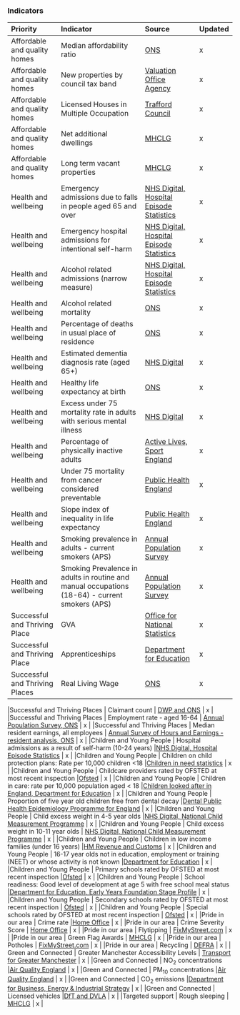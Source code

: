 

### Indicators

|Priority |Indicator |Source | Updated | 
|:--- |:---- |:---- |:---- |
|Affordable and quality homes | Median affordability ratio | [ONS](https://www.ons.gov.uk/peoplepopulationandcommunity/housing/datasets/ratioofhousepricetoworkplacebasedearningslowerquartileandmedian) | x |
|Affordable and quality homes | New properties by council tax band | [Valuation Office Agency](https://www.gov.uk/government/statistics/council-tax-stock-of-properties-2018) | x  |
|Affordable and quality homes | Licensed Houses in Multiple Occupation | [Trafford Council](https://www.trafford.gov.uk/residents/housing/Houses-in-Multiple-Occupation-HMO/HMO-Licensing-Register.aspx) | x  | 
|Affordable and quality homes | Net additional dwellings | [MHCLG](https://www.gov.uk/government/statistical-data-sets/live-tables-on-net-supply-of-housing) | x  |
|Affordable and quality homes | Long term vacant properties |[MHCLG](https://www.gov.uk/government/statistical-data-sets/live-tables-on-dwelling-stock-including-vacants) | x  |
|Health and wellbeing | Emergency admissions due to falls in people aged 65 and over | [NHS Digital, Hospital Episode Statistics](https://digital.nhs.uk/data-and-information/data-tools-and-services/data-services/hospital-episode-statistics) | x  | 
|Health and wellbeing | Emergency hospital admissions for intentional self-harm | [NHS Digital, Hospital Episode Statistics](https://digital.nhs.uk/data-and-information/data-tools-and-services/data-services/hospital-episode-statistics) | x  | 
|Health and wellbeing | Alcohol related admissions (narrow measure) | [NHS Digital, Hospital Episode Statistics](https://digital.nhs.uk/data-and-information/data-tools-and-services/data-services/hospital-episode-statistics) | x  | 
|Health and wellbeing | Alcohol related mortality | [ONS](https://www.ons.gov.uk/peoplepopulationandcommunity/birthsdeathsandmarriages/deaths) | x  | 
|Health and wellbeing | Percentage of deaths in usual place of residence |[ONS](https://www.ons.gov.uk/peoplepopulationandcommunity/birthsdeathsandmarriages/deaths) | x  | 
|Health and wellbeing | Estimated dementia diagnosis rate (aged 65+) |[NHS Digital](https://files.digital.nhs.uk/EE/21D712/dem-diag-sum-Feb-2019.xlsx) | x  | 
|Health and wellbeing | Healthy life expectancy at birth |[ONS](https://www.ons.gov.uk/peoplepopulationandcommunity/healthandsocialcare/healthandlifeexpectancies/bulletins/healthstatelifeexpectanciesuk/2015to2017) | x  | 
|Health and wellbeing | Excess under 75 mortality rate in adults with serious mental illness |[NHS Digital](https://digital.nhs.uk/data-and-information/publications/clinical-indicators/nhs-outcomes-framework/current/domain-1-preventing-people-from-dying-prematurely-nof/1-5-i-excess-under-75-mortality-rate-in-adults-with-serious-mental-illness-formerly-indicator-1-5) | x  | 
|Health and wellbeing | Percentage of physically inactive adults | [Active Lives, Sport England](https://www.sportengland.org/research/active-lives-survey/) | x  | 
|Health and wellbeing | Under 75 mortality from cancer considered preventable | [Public Health England](https://www.gov.uk/government/organisations/public-health-england) | x  | 
|Health and wellbeing | Slope index of inequality in life expectancy |[Public Health England](https://www.gov.uk/government/organisations/public-health-england) | x  | 
|Health and wellbeing | Smoking prevalence in adults - current smokers (APS) | [Annual Population Survey](https://www.ons.gov.uk/employmentandlabourmarket/peopleinwork/employmentandemployeetypes/methodologies/annualpopulationsurveyapsqmi) | x  | 
|Health and wellbeing | Smoking Prevalence in adults in routine and manual occupations (18-64) - current smokers (APS) | [Annual Population Survey](https://www.ons.gov.uk/employmentandlabourmarket/peopleinwork/employmentandemployeetypes/methodologies/annualpopulationsurveyapsqmi) | x  | 
| Successful and Thriving Place | GVA | [Office for National Statistics](https://www.ons.gov.uk/economy/grossvalueaddedgva/datasets/regionalgrossvalueaddedbalancedbylocalauthorityintheuk) | x |
| Successful and Thriving Place | Apprenticeships | [Department for Education](https://www.gov.uk/government/statistical-data-sets/fe-data-library-apprenticeships) | x |
|Successful and Thriving Places | Real Living Wage | [ONS](https://www.ons.gov.uk/employmentandlabourmarket/peopleinwork/earningsandworkinghours/adhocs/009211annualsurveyofhoursandearningsasheestimatesofthenumberandproportionofemployeejobswithhourlypaybelowthelivingwagebyworkgeographylocalauthorityandparliamentaryconstituencyukapril2017andapril2018) | x |

|Successful and Thriving Places | Claimant count | [DWP and ONS](https://www.gov.uk/government/statistics/alternative-claimant-count-statistics-great-britain-january-2013-to-february-2019) | x |
|Successful and Thriving Places | Employment rate - aged 16-64 | [Annual Population Survey, ONS](https://www.nomisweb.co.uk/query/construct/summary.asp?mode=construct&version=0&dataset=17) | x  | 
|Successful and Thriving Places | Median resident earnings, all employees | [Annual Survey of Hours and Earnings - resident analysis, ONS](https://www.nomisweb.co.uk/query/construct/summary.asp?mode=construct&version=0&dataset=30) | x |
|Children and Young People | Hospital admissions as a result of self-harm (10-24 years) |[NHS Digital, Hospital Episode Statistics](https://digital.nhs.uk/data-and-information/data-tools-and-services/data-services/hospital-episode-statistics) | x  | 
|Children and Young People | Children on child protection plans: Rate per 10,000 children <18 |[Children in need statistics](https://www.gov.uk/government/collections/statistics-children-in-need) | x  | 
|Children and Young People | Childcare providers rated by OFSTED at most recent inspection |[Ofsted](https://www.gov.uk/government/statistics/childcare-providers-and-inspections-as-at-31-december-2018) | x  | 
|Children and Young People | Children in care: rate per 10,000 population aged < 18 |[Children looked after in England, Department for Education](https://www.gov.uk/government/collections/statistics-looked-after-children) | x  | 
|Children and Young People | Proportion of five year old children free from dental decay |[Dental Public Health Epidemiology Programme for England](http://www.nwph.net/dentalhealth/) | x  | 
|Children and Young People | Child excess weight in 4-5 year olds |[NHS Digital, National Child Measurement Programme](https://digital.nhs.uk/services/national-child-measurement-programme/) | x  | 
|Children and Young People | Child excess weight in 10-11 year olds | [NHS Digital, National Child Measurement Programme](https://digital.nhs.uk/services/national-child-measurement-programme/) | x  | 
|Children and Young People | Children in low income families (under 16 years) |[HM Revenue and Customs](https://www.gov.uk/government/statistics/personal-tax-credits-children-in-low-income-families-local-measure-2016-snapshot-as-at-31-august-2016) | x  | 
|Children and Young People | 16-17 year olds not in education, employment or training (NEET) or whose activity is not known  |[Department for Education](https://www.gov.uk/government/publications/neet-and-participation-local-authority-figures) | x  | 
|Children and Young People | Primary schools rated by OFSTED at most recent inspection |[Ofsted](https://www.gov.uk/government/statistics/state-funded-schools-inspections-and-outcomes-as-at-31-december-2018) | x  | 
|Children and Young People | School readiness: Good level of development at age 5 with free school meal status |[Department for Education, Early Years Foundation Stage Profile](https://www.gov.uk/government/statistics/early-years-foundation-stage-profile-results-2017-to-2018) | x  | 
|Children and Young People | Secondary schools rated by OFSTED at most recent inspection | [Ofsted](https://www.gov.uk/government/statistics/state-funded-schools-inspections-and-outcomes-as-at-31-december-2018) | x  | 
|Children and Young People | Special schools rated by OFSTED at most recent inspection | [Ofsted](https://www.gov.uk/government/statistics/state-funded-schools-inspections-and-outcomes-as-at-31-december-2018) | x  | 
|Pride in our area | Crime rate |[Home Office](https://www.ons.gov.uk/peoplepopulationandcommunity/crimeandjustice/datasets/crimeseverityscoreexperimentalstatistics) | x  | 
|Pride in our area | Crime Severity Score | [Home Office](https://www.ons.gov.uk/peoplepopulationandcommunity/crimeandjustice/datasets/crimeseverityscoreexperimentalstatistics) | x  | 
|Pride in our area | Flytipping | [FixMyStreet.com](https://github.com/mysociety/fms_geographic_data) | x  | 
|Pride in our area | Green Flag Awards | [MHCLG](http://www.greenflagaward.org.uk) | x  | 
|Pride in our area | Potholes | [FixMyStreet.com](https://github.com/mysociety/fms_geographic_data) | x  | 
|Pride in our area | Recycling | [DEFRA](https://www.gov.uk/government/statistical-data-sets/env18-local-authority-collected-waste-annual-results-tables) | x  | 
| Green and Connected | Greater Manchester Accessibility Levels | [Transport for Greater Manchester](https://data.gov.uk/dataset/d9dfbf0a-3cd7-4b12-a39f-0ec717423ee4/gm-accessibility-levels-gmal) | x |
|Green and Connected | NO<sub>2</sub> concentrations |[Air Quality England](https://www.airqualityengland.co.uk/local-authority/?la_id=368) | x | 
|Green and Connected | PM<sub>10</sub> concentrations |[Air Quality England](https://www.airqualityengland.co.uk/local-authority/?la_id=368) | x | 
|Green and Connected | CO<sub>2</sub> emissions |[Department for Business, Energy & Industrial Strategy](https://www.ons.gov.uk/economy/grossvalueaddedgva/datasets/regionalgrossvalueaddedbalancedbylocalauthorityintheuk) | x | 
|Green and Connected | Licensed vehicles |[DfT and DVLA](https://www.gov.uk/government/statistical-data-sets/all-vehicles-veh01) | x | 
|Targeted support | Rough sleeping | [MHCLG](https://www.gov.uk/government/statistics/rough-sleeping-in-england-autumn-2017) | x  | 



